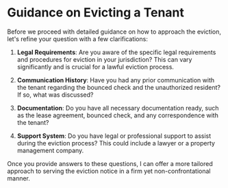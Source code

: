 # Guidance on Evicting a Tenant

Before we proceed with detailed guidance on how to approach the eviction, let's refine your question with a few clarifications:

1. **Legal Requirements**: Are you aware of the specific legal requirements and procedures for eviction in your jurisdiction? This can vary significantly and is crucial for a lawful eviction process.

2. **Communication History**: Have you had any prior communication with the tenant regarding the bounced check and the unauthorized resident? If so, what was discussed?

3. **Documentation**: Do you have all necessary documentation ready, such as the lease agreement, bounced check, and any correspondence with the tenant?

4. **Support System**: Do you have legal or professional support to assist during the eviction process? This could include a lawyer or a property management company.

Once you provide answers to these questions, I can offer a more tailored approach to serving the eviction notice in a firm yet non-confrontational manner.

